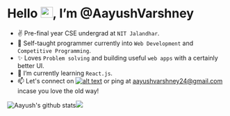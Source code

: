 <h1> Hello <img src="https://raw.githubusercontent.com/MartinHeinz/MartinHeinz/master/wave.gif" height="25rem" width="28rem">, I’m @AayushVarshney </h1>

- ✌  Pre-final year CSE undergrad at `NIT Jalandhar`.
- 👀 Self-taught programmer currently into `Web Development` and `Competitive Programming`. 
- ✨ Loves `Problem solving` and building useful `web apps` with a certainly better UI.
- 🌱 I’m currently learning `React.js`.
- 📫 Let's connect on <a href="https://www.linkedin.com/in/aayushvarshney/"> ![alt text](https://img.shields.io/badge/-LinkedIn-0e76a8?style=plastic&logo=linkedIn)</a> or ping at aayushvarshney24@gmail.com incase you love the old way!

<img src="https://github-readme-stats.vercel.app/api?username=aayushvarshney&show_icons=true&include_all_commits=true&theme=buefy&hide_border=true" alt="Aayush's github stats"/><img src="https://github-readme-stats.vercel.app/api/top-langs/?username=aayushvarshney&layout=compact&theme=buefy&hide_border=true" />

<!---
aayushvarshney/aayushvarshney is a ✨ special ✨ repository because its `README.md` (this file) appears on your GitHub profile.
You can click the Preview link to take a look at your changes.
--->
